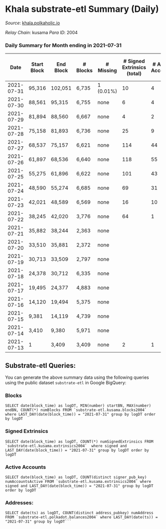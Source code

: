 # Khala substrate-etl Summary (Daily)

_Source_: [khala.polkaholic.io](https://khala.polkaholic.io)

*Relay Chain*: kusama
*Para ID*: 2004



### Daily Summary for Month ending in 2021-07-31


| Date | Start Block | End Block | # Blocks | # Missing | # Signed Extrinsics (total) | # Active Accounts | # Addresses with Balances | # Events | # Transfers | # XCM Transfers In | # XCM Transfers Out |
| ---- | ----------- | --------- | -------- | --------- | --------------------------- | ----------------- | ------------------------- | -------- | ----------- | ------------------ | ------------------- |
| 2021-07-31 | 95,316 | 102,051 | 6,735 | 1 (0.01%) | 10 | 4 | 3,172 |  |   |   |   |
| 2021-07-30 | 88,561 | 95,315 | 6,755 | none  | 6 | 4 |  |  |   |   |   |
| 2021-07-29 | 81,894 | 88,560 | 6,667 | none  | 4 | 2 |  |  |   |   |   |
| 2021-07-28 | 75,158 | 81,893 | 6,736 | none  | 25 | 9 |  |  |   |   |   |
| 2021-07-27 | 68,537 | 75,157 | 6,621 | none  | 114 | 44 |  |  |   |   |   |
| 2021-07-26 | 61,897 | 68,536 | 6,640 | none  | 118 | 55 |  |  |   |   |   |
| 2021-07-25 | 55,275 | 61,896 | 6,622 | none  | 101 | 43 |  |  |   |   |   |
| 2021-07-24 | 48,590 | 55,274 | 6,685 | none  | 69 | 31 |  |  |   |   |   |
| 2021-07-23 | 42,021 | 48,589 | 6,569 | none  | 16 | 10 |  |  |   |   |   |
| 2021-07-22 | 38,245 | 42,020 | 3,776 | none  | 64 | 1 |  |  |   |   |   |
| 2021-07-21 | 35,882 | 38,244 | 2,363 | none  |  |  |  |  |   |   |   |
| 2021-07-20 | 33,510 | 35,881 | 2,372 | none  |  |  |  |  |   |   |   |
| 2021-07-19 | 30,713 | 33,509 | 2,797 | none  |  |  |  |  |   |   |   |
| 2021-07-18 | 24,378 | 30,712 | 6,335 | none  |  |  |  |  |   |   |   |
| 2021-07-17 | 19,495 | 24,377 | 4,883 | none  |  |  |  |  |   |   |   |
| 2021-07-16 | 14,120 | 19,494 | 5,375 | none  |  |  |  |  |   |   |   |
| 2021-07-15 | 9,381 | 14,119 | 4,739 | none  |  |  |  |  |   |   |   |
| 2021-07-14 | 3,410 | 9,380 | 5,971 | none  |  |  |  |  |   |   |   |
| 2021-07-13 | 1 | 3,409 | 3,409 | none  | 2 | 1 |  |  |   |   |   |

## Substrate-etl Queries:
You can generate the above summary data using the following queries using the public dataset `substrate-etl` in Google BigQuery:


### Blocks
```
SELECT date(block_time) as logDT, MIN(number) startBN, MAX(number) endBN, COUNT(*) numBlocks FROM `substrate-etl.kusama.blocks2004`  where LAST_DAY(date(block_time)) = "2021-07-31" group by logDT order by logDT
```


### Signed Extrinsics
```
SELECT date(block_time) as logDT, COUNT(*) numSignedExtrinsics FROM `substrate-etl.kusama.extrinsics2004`  where signed and LAST_DAY(date(block_time)) = "2021-07-31" group by logDT order by logDT
```


### Active Accounts
```
SELECT date(block_time) as logDT, COUNT(distinct signer_pub_key) numAccountsActive FROM `substrate-etl.kusama.extrinsics2004` where signed and LAST_DAY(date(block_time)) = "2021-07-31" group by logDT order by logDT
```


### Addresses:
```
SELECT date(ts) as logDT, COUNT(distinct address_pubkey) numAddress FROM `substrate-etl.polkadot.balances2004` where LAST_DAY(date(ts)) = "2021-07-31" group by logDT```

